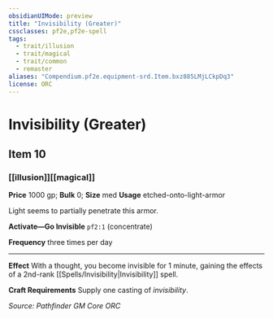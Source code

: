 ```yaml
---
obsidianUIMode: preview
title: "Invisibility (Greater)"
cssclasses: pf2e,pf2e-spell
tags:
  - trait/illusion
  - trait/magical
  - trait/common
  - remaster
aliases: "Compendium.pf2e.equipment-srd.Item.bxz885LMjLCkpDq3"
license: ORC
---
```

# Invisibility (Greater)
## Item 10
### [[illusion]][[magical]]


**Price** 1000 gp; 
**Bulk** 0; **Size** med
**Usage** etched-onto-light-armor

Light seems to partially penetrate this armor.

**Activate—Go Invisible** `pf2:1` (concentrate)

**Frequency** three times per day

* * *

**Effect** With a thought, you become invisible for 1 minute, gaining the effects of a 2nd-rank [[Spells/Invisibility|Invisibility]] spell.

**Craft Requirements** Supply one casting of _invisibility_.

*Source: Pathfinder GM Core*
*ORC*
